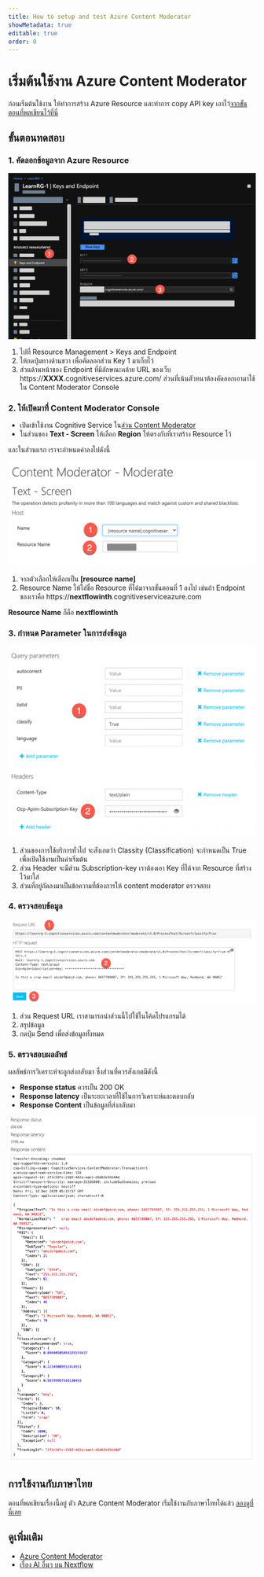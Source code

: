 ```yaml
---
title: How to setup and test Azure Content Moderator
showMetadata: true
editable: true
order: 0
---
```


# เริ่มต้นใช้งาน Azure Content Moderator

ก่อนเริ่มต้นใช้งาน ให้ทำการสร้าง Azure Resource และทำการ copy API key เอาไว้[จากขั้นตอนที่พลเขียนไว้ที่นี่](https://nextflow.in.th/2020/get-resource-key-azure-content-moderator-thai/)

## ขั้นตอนทดสอบ

### 1. คัดลอกข้อมูลจาก Azure Resource

![Content Moderator - select resource key](images/content-moderator-reource-data.png)

1. ไปที่ Resource Management > Keys and Endpoint
2. ให้กดปุ่มทางด้านขวา เพื่อคัดลอกส่วน Key 1 มาเก็บไว้
3. ส่วนด้านหน้าของ Endpoint ที่มีลักษณะคล้าย URL ของเว็บ https://**XXXX**.cognitiveservices.azure.com/ ส่วนที่เน้นตัวหนาต้องคัดลอกเอามาใช้ใน Content Moderator Console

### 2. ให้เปิดมาที่ Content Moderator Console

- เปิดเข้าใช้งาน Cognitive Service ใน[ส่วน Content Moderator](https://westus.dev.cognitive.microsoft.com/docs/services/57cf753a3f9b070c105bd2c1/operations/57cf753a3f9b070868a1f66f)
- ในส่วนของ **Text - Screen** ให้เลือก **Region** ให้ตรงกับที่เราสร้าง Resource ไว้

และในส่วนแรก เราจะกำหนดค่าลงไปดังนี้

![Content Moderator - define resource](images/content-moderator-define-resource.png)

1. จากตัวเลือกให้เลือกเป็น **[resource name]**
2. Resource Name ให้ใส่ชื่อ Resource ที่ได้มาจากขั้นตอนที่ 1 ลงไป
เช่นถ้า Endpoint ของเราคือ https://**nextflowinth**.cognitiveserviceazure.com

**Resource Name** ก็คือ **nextflowinth**

### 3. กำหนด Parameter ในการส่งข้อมูล

![content moderator - fill in parameter](images/content-moderator-fillin-parameter.png)

1. ส่วนของการใช้บริการทั่วไป จะสังเกตว่า Classity (Classification) จะกำหนดเป็น True เพื่อเปิดใช้งานเป็นค่าเริ่มต้น
2. ส่วน Header จะมีส่วน Subscription-key เราต้องเอา Key ที่ได้จาก Resource ที่สร้างไว้มาใส่
3. ส่วนที่อยู่ถัดลงมาเป็นข้อความที่ต้องการให้ content moderator ตรวจสอบ

### 4. ตรวจสอบข้อมูล

![content moderator - request summary](images/content-moderator-request-summary.png)

1. ส่วน Request URL เราสามารถนำส่วนนี้ไปใช้ในโค้ดโปรแกรมได้
2. สรุปข้อมูล
3. กดปุ่ม Send เพื่อส่งข้อมูลทั้งหมด

### 5. ตรวจสอบผลลัพธ์

ผลลัพธ์การวิเคราะห์จะถูกส่งกลับมา ซึ่งส่วนที่ควรสังเกตมีดังนี้

- **Response status** ควรเป็น 200 OK
- **Response latency** เป็นระยะเวลาที่ใช้ในการวิเคราะห์และตอบกลับ
- **Response Content** เป็นข้อมูลที่ส่งกลับมา

![content moderator - result](images/content-modereator-api-result.png)



## การใช้งานกับภาษาไทย

ตอนที่พลเขียนเรื่องนี้อยู่ ตัว Azure Content Moderator เริ่มใช้งานกับภาษาไทยได้แล้ว [ลองดูที่นี่เลย](testing-azure-content-moderator-with-thai-language.md)

## ดูเพิ่มเติม

- [Azure Content Moderator](https://azure.microsoft.com/en-us/services/cognitive-services/content-moderator/)
- [เรื่อง AI อื่นๆ บน Nextflow](https://nextflow.in.th/tag/azure-ai/)
